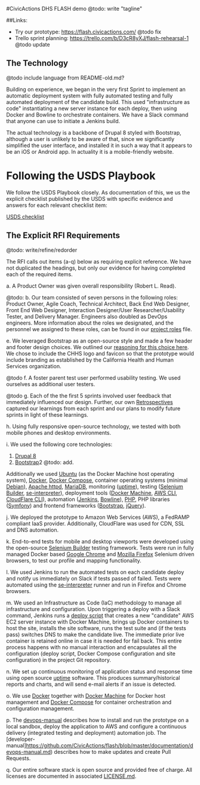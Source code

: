 #CivicActions DHS FLASH demo
@todo: write "tagline"


##Links:

* Try our prototype: https://flash.civicactions.com/ @todo fix
* Trello sprint planning: https://trello.com/b/D3cR8yXJ/flash-rehearsal-1 @todo update



## The Technology
@todo include language from README-old.md?

Building on experience, we began in the very first Sprint to implement an automatic deployment system with fully automated testing and fully automated deployment of the candidate build. This used "infrastructure as code" instantiating a new server instance for each deploy, then using Docker and Bowline to orchestrate containers. We have a Slack command that anyone
can use to initiate a Jenkins build.

The actual technology is a backbone of Drupal 8 styled with Bootstrap, although a user is unlikely to be aware of that, since we significantly simplified the user interface, and installed it in such a way that it appears to be an iOS or Android app. In actuality it is a mobile-friendly website.

# Following the USDS Playbook

We follow the USDS Playbook closely.  As documentation of this, we us the explicit checklist published by the USDS with specific evidence and answers for each relevant checklist item:

[USDS checklist](https://github.com/CivicActions/agile-california/blob/master/documentation/usds-checklist.md)


## The Explicit RFI Requirements
@todo: write/refine/redorder

The RFI calls out items (a-q) below as requiring explicit reference. We have not duplicated the headings, but only our evidence for having completed each of the required items.

a. A Product Owner was given overall responsibility (Robert L. Read).

@todo:
b. Our team consisted of seven persons in the following roles: Product Owner, Agile Coach, Technical Architect, Back End Web Designer, Front End Web Designer, Interaction Designer/User
Researcher/Usability Tester, and Delivery Manager.  Engineers also doubled as DevOps engineers. More information about the roles we designated, and the personnel we assigned to these roles, can be found in our [project roles](https://github.com/CivicActions/flash/blob/master/documentation/project-roles.md) file. 

e. We leveraged Bootstrap as an open-source style and made a few header and footer design choices. We outlined our [reasoning for this choice here](https://github.com/CivicActions/flash/blob/master/documentation/style-guide.md). We chose to include the CHHS logo and favicon so that the prototype would include branding as established by the California Health and Human Services organization.

@todo
f. A foster parent test user performed usability testing. We used ourselves as additional user testers.

@todo
g. Each of the the first 5 sprints involved user feedback that immediately influenced our design. Further, our own [Retrospectives](https://github.com/CivicActions/flash/tree/master/call-notes) captured our learnings from each sprint and our plans to modify future sprints in light of these learnings. 

h. Using fully responsive open-source technology, we tested with both mobile phones and desktop environments.

i. We used the following core technologies:

1. [Drupal 8](https://www.drupal.org/8)
2. [Bootstrap](http://getbootstrap.com/)2
@todo: add.

Additionally we used [Ubuntu](http://www.ubuntu.com) (as the Docker Machine host operating system), [Docker](https://www.docker.com/products/docker-engine), [Docker Compose](https://www.docker.com/products/docker-compose), container operating systems (minimal [Debian](https://www.debian.org/)), [Apache httpd](https://httpd.apache.org/), [MariaDB](https://mariadb.org/), monitoring ([uptime](https://github.com/fzaninotto/uptime)), testing ([Selenium Builder](https://github.com/SeleniumBuilder/se-builder), [se-interpreter](https://github.com/Zarkonnen/se-interpreter)), deployment tools ([Docker Machine](https://www.docker.com/products/docker-machine), [AWS CLI](https://github.com/aws/aws-cli), [CloudFlare CLI](https://github.com/danielpigott/cloudflare-cli)), automation ([Jenkins](https://jenkins.io/), [Bowline](https://github.com/davenuman/bowline)), [PHP](https://secure.php.net/), PHP libraries ([Symfony](https://symfony.com/)) and frontend frameworks ([Bootstrap](https://getbootstrap.com/), [jQuery](https://jquery.com/)).

j. We deployed the prototype to Amazon Web Services (AWS), a FedRAMP compliant IaaS provider. Additionally, CloudFlare was used for CDN, SSL and DNS automation.

k. End-to-end tests for mobile and desktop viewports were developed using the open-source [Selenium Builder](https://github.com/SeleniumBuilder/se-builder) testing framework. Tests were run in fully managed Docker based [Google Chrome](https://hub.docker.com/r/selenium/standalone-chrome/) and [Mozilla Firefox](https://hub.docker.com/r/selenium/standalone-firefox/) Selenium driven browsers, to test our profile and mapping functionality.

l. We used Jenkins to run the automated tests on each candidate deploy and notify us immediately on Slack if tests passed of failed. Tests were automated using the [se-interpreter](https://github.com/Zarkonnen/se-interpreter) runner and run in Firefox and Chrome browsers.

m. We used an Infrastructure as Code (IaC) methodology to manage all infrastructure and configuration. Upon triggering a deploy with a Slack command, Jenkins runs a [deploy script](https://github.com/CivicActions/flash/blob/master/bin/deploy) that creates a new "candidate" AWS EC2 server instance with Docker Machine, brings up Docker containers to host the site, installs the site software, runs the test suite and (if the tests pass) switches DNS to make the candidate live. The immediate prior live container is retained online in case it is needed for fail back. This entire process happens with no manual interaction and encapsulates all the configuration (deploy script, Docker Compose configuration and site configuration) in the project Git repository.

n. We set up continuous monitoring of application status and response time using open source [uptime](https://github.com/fzaninotto/uptime) software. This produces summary/historical reports and charts, and will send e-mail alerts if an issue is detected.

o. We use [Docker](https://www.docker.com/) together with [Docker Machine](https://docs.docker.com/machine/overview/) for Docker host management and [Docker Compose](https://docs.docker.com/compose/overview/) for container orchestration and configuration management.

p. The [devops-manual](https://github.com/CivicActions/flash/blob/master/documentation/devops-manual.md) describes how to install and run the prototype on a local sandbox, deploy the application to AWS and configure a continuous delivery (integrated testing and deployment) automation job.  The [developer-manual]https://github.com/CivicActions/flash/blob/master/documentation/devops-manual.md) describes how to make updates and create Pull Requests.

q. Our entire software stack is open source and provided free of charge. All licenses are documented in associated [LICENSE.md](https://github.com/CivicActions/flash/blob/master/LICENSE.md).
